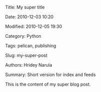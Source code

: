 Title: My super title

Date: 2010-12-03 10:20

Modified: 2010-12-05 19:30

Category: Python

Tags: pelican, publishing

Slug: my-super-post

Authors: Hridey Narula

Summary: Short version for index and feeds



This is the content of my super blog post.

